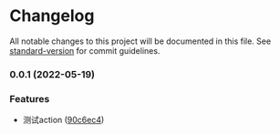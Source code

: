# Changelog

All notable changes to this project will be documented in this file. See [standard-version](https://github.com/conventional-changelog/standard-version) for commit guidelines.

### 0.0.1 (2022-05-19)


### Features

* 测试action ([90c6ec4](https://github.com/huogui/vue3-drag-resize/commit/90c6ec46fb002742e3f61e094d24e31889f68590))
